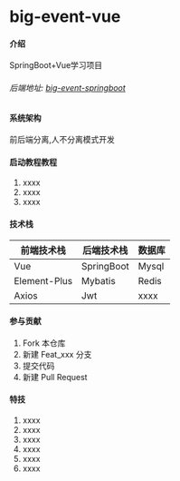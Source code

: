 # big-event-vue

#### 介绍
SpringBoot+Vue学习项目

######  后端地址: [big-event-springboot](https://github.com/liggmxa2003/big-event-spring "big-event-springboot")
#### 系统架构
前后端分离,人不分离模式开发

#### 启动教程教程

1.  xxxx
2.  xxxx
3.  xxxx

#### 技术栈


| 前端技术栈        | 后端技术栈      | 数据库   | 
|--------------|------------|-------|
| Vue          | SpringBoot | Mysql |
| Element-Plus | Mybatis    | Redis |
| Axios        | Jwt        | xxxx  |



#### 参与贡献

1.  Fork 本仓库
2.  新建 Feat_xxx 分支
3.  提交代码
4.  新建 Pull Request


#### 特技

1. xxxx
2. xxxx
3. xxxx
4. xxxx
5. xxxx
6. xxxx